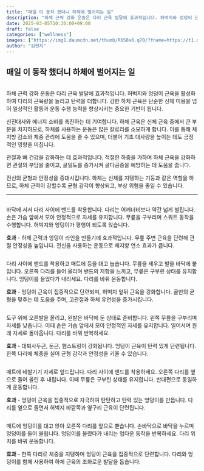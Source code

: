 ```yaml
---
title: "매일 이 동작 했더니 하체에 벌어지는 일"
description: "하체 근력 강화 운동은 다리 근육 발달에 효과적입니다. 허벅지와 엉덩이 근육을 활성화하여 다리의 근육량을 늘리고 탄력을 더합니다. 강한 하체 근육은 단순한 신체 미용을 넘어 일상적인 활동과 운동 수행 능력을 향상시키는 중요한 기반이 됩니다."
date: 2025-03-05T10:36:00+09:00
draft: false
categories: ["wellness"]
images: ["https://img1.daumcdn.net/thumb/R658x0.q70/?fname=https://t1.daumcdn.net/news/202501/14/tenbody/20250114073003625hcwu.jpg", "https://t1.daumcdn.net/news/202501/14/tenbody/20250114073003932ubnz.gif", "https://t1.daumcdn.net/news/202501/14/tenbody/20250114073004243webe.gif", "https://t1.daumcdn.net/news/202501/14/tenbody/20250114073004542emes.gif", "https://t1.daumcdn.net/news/202501/14/tenbody/20250114073004849vfqt.gif"]
author: "김현지"
---
```


<h2 >매일 이 동작 했더니 하체에 벌어지는 일</h2> <figure ><img src="https://img1.daumcdn.net/thumb/R658x0.q70/?fname=https://t1.daumcdn.net/news/202501/14/tenbody/20250114073003625hcwu.jpg" alt=""/></figure> <p>하체 근력 강화 운동은 다리 근육 발달에 효과적입니다. 허벅지와 엉덩이 근육을 활성화하여 다리의 근육량을 늘리고 탄력을 더합니다. 강한 하체 근육은 단순한 신체 미용을 넘어 일상적인 활동과 운동 수행 능력을 향상시키는 중요한 기반이 됩니다.</p> <p>신진대사와 에너지 소비를 촉진하는 데 기여합니다. 하체 근육은 신체 근육 중에서 큰 부분을 차지하므로, 하체를 사용하는 운동은 많은 칼로리를 소모하게 합니다. 이를 통해 체지방 감소와 체중 관리에 도움을 줄 수 있으며, 더불어 기초 대사량을 높이는 데도 긍정적인 영향을 미칩니다.</p> <p>관절과 뼈 건강을 강화하는 데 효과적입니다. 적절한 하중을 가하며 하체 근육을 강화하면 관절의 부담을 줄이고, 골밀도를 증가시켜 골다공증을 예방하는 데 도움을 줍니다.</p> <p>전신의 균형과 안정성을 증대시킵니다. 하체는 신체를 지탱하는 기둥과 같은 역할을 하므로, 하체 근력이 강할수록 균형 감각이 향상되고, 부상 위험을 줄일 수 있습니다.</p> <hr /> <figure ><img src="https://t1.daumcdn.net/news/202501/14/tenbody/20250114073003932ubnz.gif" alt=""/></figure> <p>바닥에 서서 다리 사이에 밴드를 착용합니다. 다리는 어깨너비보다 약간 넓게 벌립니다. 손은 가슴 앞에서 모아 안정적으로 자세를 유지합니다. 무릎을 구부리며 스쿼트 동작을 수행합니다. 허벅지와 엉덩이가 평행이 되도록 앉습니다.</p> <p><strong>효과</strong> - 하체 근력과 엉덩이 라인을 만들기에 효과적입니다. 무릎 주변 근육을 단련해 관절 안정성을 높입니다. 전신을 사용하는 운동으로 체지방 연소 효과가 큽니다.</p> <figure ><img src="https://t1.daumcdn.net/news/202501/14/tenbody/20250114073004243webe.gif" alt=""/></figure> <p>다리 사이에 밴드를 착용하고 매트에 등을 대고 눕습니다. 무릎을 세우고 발을 바닥에 붙입니다. 오른쪽 다리를 들어 올리며 밴드의 저항을 느끼고, 무릎은 구부린 상태를 유지합니다. 엉덩이를 들었다가 내리세요. 다리를 바꿔 운동합니다.</p> <p><strong>효과</strong> - 엉덩이 근육이 집중적으로 단련되며, 허벅지 앞뒤 근육을 강화합니다. 골반의 균형을 맞추는 데 도움을 주며, 고관절과 하체 유연성을 증가시킵니다.</p> <figure ><img src="https://t1.daumcdn.net/news/202501/14/tenbody/20250114073004542emes.gif" alt=""/></figure> <p>도구 위에 오른발을 올리고, 왼발은 바닥에 둔 상태로 준비합니다. 왼쪽 무릎을 구부리며 자세를 낮춥니다. 이때 손은 가슴 앞에서 모아 안정적인 자세를 유지합니다. 일어서며 원래 자세로 돌아옵니다. 다리를 바꿔 반복하세요.</p> <p><strong>효과</strong> - 대퇴사두근, 둔근, 햄스트링이 강화됩니다. 엉덩이 근육이 탄력 있게 단련됩니다. 한쪽 다리에 체중을 실어 균형 감각과 안정성을 키울 수 있습니다.</p> <figure ><img src="https://t1.daumcdn.net/news/202501/14/tenbody/20250114073004849vfqt.gif" alt=""/></figure> <p>매트에 네발기기 자세로 엎드립니다. 다리 사이에 밴드를 착용하세요. 오른쪽 다리를 옆으로 들어 올린 후 내립니다. 이때 무릎은 구부린 상태를 유지합니다. 반대편으로 동일하게 운동합니다.</p> <p><strong>효과</strong> - 엉덩이 근육을 집중적으로 자극하여 탄탄하고 탄력 있는 엉덩이를 만듭니다. 다리를 옆으로 들면서 허벅지 바깥쪽과 옆구리 근육이 단련됩니다.</p> <figure ><img src="https://t1.daumcdn.net/news/202501/14/tenbody/20250114073005208iqyl.gif" alt=""/></figure> <p>매트에 엉덩이를 대고 앉아 오른쪽 다리를 앞으로 뻗습니다. 손바닥으로 바닥을 누르며 엉덩이를 들어 올립니다. 엉덩이를 올렸다가 내리는 업다운 동작을 반복하세요. 다리 위치를 바꿔 운동합니다.</p> <p><strong>효과</strong> - 한쪽 다리로 체중을 지탱하며 엉덩이 근육을 집중적으로 단련합니다. 다리와 엉덩이를 함께 사용하여 하체 근육의 조화로운 발달을 돕습니다.</p>